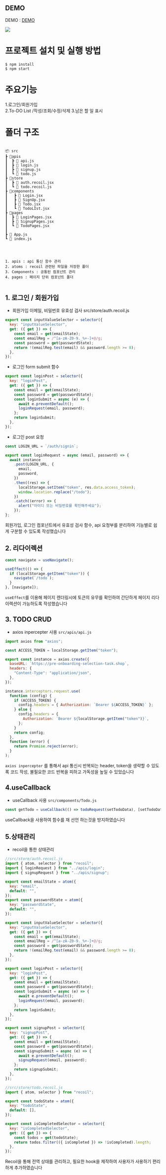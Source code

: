 ## DEMO

DEMO : [DEMO](https://velvety-rugelach-f5ddc4.netlify.app)

<img src="https://user-images.githubusercontent.com/105201721/219011346-98616444-d90e-449c-a6c8-48add16a6c45.gif
">

# 프로젝트 설치 및 실행 방법

```
$ npm install
$ npm start
```

# 주요기능

1.로그인/회원가입<br>
2.To-DO List /작성/조회/수정/삭제 3.남은 할 일 표시

# 폴더 구조

```

📦 src
┣ 📂apis
┃  ┣ 📜 api.js
┃  ┣ 📜 login.js
┃  ┣ 📜 signup.js
┃  ┗ 📜 todo.js
┣ 📂store
┃  ┣ 📜 auth.recoil.jsx
┃  ┗ 📜 todo.recoil.js
┣ 📂components
┃   ┣ 📜 Login.jsx
┃   ┣ 📜 SignUp.jsx
┃   ┣ 📜 Todo.jsx
┃   ┗ 📜 TodoLIst.jsx
┣ 📂pages
┃  ┣ 📜 LoginPages.jsx
┃  ┣ 📜 SignupPages.jsx
┃  ┗ 📜 TodoPages.jsx
┃
┣ 📜 App.js
┗ 📜 index.js




1. apis : api 통신 함수 관리
2. atoms : recoil 관련된 파일을 저장한 폴더
3. Components : 공통된 컴포넌트 관리
4. pages : 페이지 단위 컴포넌트 폴더


```

## 1. 로그인 / 회원가입

- 회원가입 이메일, 비밀번호 유효성 검사
  src/store/auth.recoil.js

```javascript
export const inputValueSelector = selector({
  key: "inputValueSelector",
  get: ({ get }) => {
    const email = get(emailState);
    const emailReg = /^[a-zA-Z0-9._%+-]+@/g;
    const password = get(passwordState);
    return !(emailReg.test(email) && password.length >= 8);
  },
});
```

- 로그인 form submit 함수

```javascript
export const loginPost = selector({
  key: "loginPost",
  get: ({ get }) => {
    const email = get(emailState);
    const password = get(passwordState);
    const loginSubmit = async (e) => {
      await e.preventDefault();
      loginRequest(email, password);
    };
    return loginSubmit;
  },
});
```

- 로그인 post 요청

```javascript
const LOGIN_URL = `/auth/signin`;

export const loginRequest = async (email, password) => {
  await instance
    .post(LOGIN_URL, {
      email,
      password,
    })
    .then((res) => {
      localStorage.setItem("token", res.data.access_token);
      window.location.replace("/todo");
    })
    .catch((error) => {
      alert("아이디 또는 비밀번호를 확인해주세요");
    });
};
```

회원가입, 로그인 컴포넌트에서 유효성 검사 함수, api 요청부를
분리하여 기능별로 쉽게 구분할 수 있도록 작성했습니다

## 2. 리다이렉션

```javascript
const navigate = useNavigate();

useEffect(() => {
  if (localStorage.getItem("token")) {
    navigate(`/todo`);
  }
}, [navigate]);
```

`useEffect`를 이용해 페이지 렌더링시에 토큰의 유무를 확인하여 간단하게 페이지 리다이렉션이 가능하도록 작성했습니다

## 3. TODO CRUD

- axios inpercepter 사용
  `src/apis/api.js`

```javascript
import axios from "axios";

const ACCESS_TOKEN = localStorage.getItem("token");

export const instance = axios.create({
  baseURL: `https://pre-onboarding-selection-task.shop`,
  headers: {
    "Content-Type": "application/json",
  },
});

instance.interceptors.request.use(
  function (config) {
    if (ACCESS_TOKEN) {
      config.headers = { Authorization: `Bearer ${ACCESS_TOKEN}` };
    } else {
      config.headers = {
        Authorization: `Bearer ${localStorage.getItem("token")}`,
      };
    }
    return config;
  },
  function (error) {
    return Promise.reject(error);
  }
);
```

`axios inpercepter` 를 통해서 api 통신시 반복되는 header, token을
생략할 수 있도록 코드 작성, 불필요한 코드 반복을 피하고 가독성을 높일 수 있었습니다

## 4.useCallback

- useCallback 사용
  `src/components/Todo.js`

```javascript
const getTodo = useCallback(() => todoRequest(setTodoData), [setTodoData]);
```

useCallback을 사용하여 함수를 재 선언 하는것을 방지하였습니다

## 5.상태관리

- recoil을 통한 상태관리

```javascript
//src/store/auth.recoil.js
import { atom, selector } from "recoil";
import { loginRequest } from "../apis/login";
import { signupRequest } from "../apis/signup";

export const emailState = atom({
  key: "email",
  default: "",
});
export const passwordState = atom({
  key: "passwordState",
  default: "",
});

export const inputValueSelector = selector({
  key: "inputValueSelector",
  get: ({ get }) => {
    const email = get(emailState);
    const emailReg = /^[a-zA-Z0-9._%+-]+@/g;
    const password = get(passwordState);
    return !(emailReg.test(email) && password.length >= 8);
  },
});

export const loginPost = selector({
  key: "loginPost",
  get: ({ get }) => {
    const email = get(emailState);
    const password = get(passwordState);
    const loginSubmit = async (e) => {
      await e.preventDefault();
      loginRequest(email, password);
    };
    return loginSubmit;
  },
});

export const signupPost = selector({
  key: "signupPost",
  get: ({ get }) => {
    const email = get(emailState);
    const password = get(passwordState);
    const signupSubmit = async (e) => {
      await e.preventDefault();
      signupRequest(email, password);
    };
    return signupSubmit;
  },
});

//src/store/todo.recoil.js
import { atom, selector } from "recoil";

export const todoState = atom({
  key: "todoState",
  default: [],
});

export const isCompletedSelector = selector({
  key: "isCompletedSelector",
  get: ({ get }) => {
    const todos = get(todoState);
    return todos.filter(({ isCompleted }) => !isCompleted).length;
  },
});
```

Recoil을 통해 전역 상태를 관리하고, 필요한 hook을 제작하여 사용자가 사용하기 편리하게 추가하였습니다

